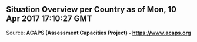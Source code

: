 ## Situation Overview per Country as of Mon, 10 Apr 2017 17:10:27 GMT

Source: **ACAPS (Assessment Capacities Project) - https://www.acaps.org**